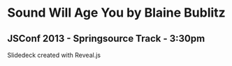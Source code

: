 # Sound Will Age You by Blaine Bublitz

## JSConf 2013 - Springsource Track - 3:30pm

Slidedeck created with Reveal.js
